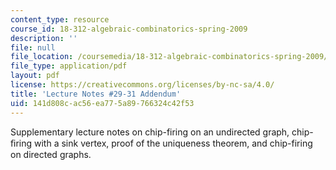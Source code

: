 ```yaml
---
content_type: resource
course_id: 18-312-algebraic-combinatorics-spring-2009
description: ''
file: null
file_location: /coursemedia/18-312-algebraic-combinatorics-spring-2009/141d808cac56ea775a89766324c42f53_MIT18_312S09_lec29_ChipFir.pdf
file_type: application/pdf
layout: pdf
license: https://creativecommons.org/licenses/by-nc-sa/4.0/
title: 'Lecture Notes #29-31 Addendum'
uid: 141d808c-ac56-ea77-5a89-766324c42f53
---
```

Supplementary lecture notes on chip-firing on an undirected graph, chip-ﬁring with a sink vertex, proof of the uniqueness theorem, and chip-firing on directed graphs.